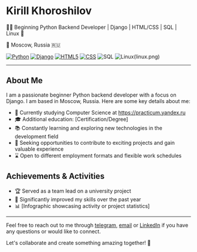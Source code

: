 # Kirill Khoroshilov

👨‍💻 Beginning Python Backend Developer | Django | HTML/CSS | SQL | Linux 🐍

📍 Moscow, Russia 🇷🇺

[![Python](https://img.shields.io/badge/-Python-464641?style=flat-square&logo=Python)](https://www.python.org/)
[![Django](https://img.shields.io/badge/-Django-464646?style=flat-square&logo=Django)](https://www.djangoproject.com/)
[![HTML5](https://img.shields.io/badge/-HTML5-464646?style=flat-square&logo=html5)](https://en.wikipedia.org/wiki/HTML5)
[![CSS](https://img.shields.io/badge/-CSS-464646?style=flat-square&logo=css3)](https://en.wikipedia.org/wiki/CSS)
![SQL](sql.png) 
![Linux](https://img.shields.io/badge/-linux-464646?style=flat-square&logo=linux)(linux.png)

---

## About Me

I am a passionate beginner Python backend developer with a focus on Django. I am based in Moscow, Russia. Here are some key details about me:

- 💼 Currently studying Computer Science at https://practicum.yandex.ru
- 🎓 Additional education: [Certification/Degree]
- 📚 Constantly learning and exploring new technologies in the development field
- 💪 Seeking opportunities to contribute to exciting projects and gain valuable experience
- ⌛ Open to different employment formats and flexible work schedules

## Achievements & Activities

- 🏆 Served as a team lead on a university project
- 🚀 Significantly improved my skills over the past year
- 📊 [Infographic showcasing activity or project statistics]

---

Feel free to reach out to me through [telegram](https://t.me/krl_khr), [email](khoroshilovkirill@gmail.com) or [LinkedIn](https://www.linkedin.com/in/кирилл-хорошилов-7a3708268/) if you have any questions or would like to connect.

Let's collaborate and create something amazing together! 🚀
